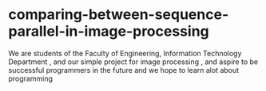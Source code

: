 # comparing-between-sequence-parallel-in-image-processing
We are students of the Faculty of Engineering, Information Technology Department , and our simple project for image processing , and aspire to be successful programmers in the future and we hope to learn alot about programming
